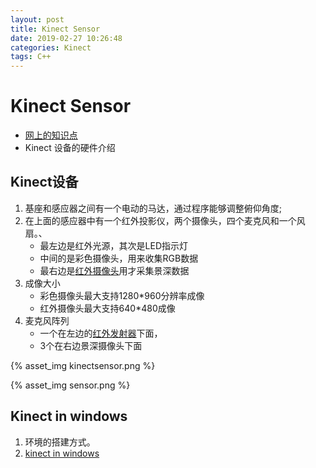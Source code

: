 ```yaml
---
layout: post
title: Kinect Sensor
date: 2019-02-27 10:26:48
categories: Kinect 
tags: C++
---
```


# Kinect Sensor

+ [网上的知识点](https://blog.csdn.net/cz19800823)
+ Kinect 设备的硬件介绍

## Kinect设备

1. 基座和感应器之间有一个电动的马达，通过程序能够调整俯仰角度;
2. 在上面的感应器中有一个红外投影仪，两个摄像头，四个麦克风和一个风扇。、
   + 最左边是红外光源，其次是LED指示灯
   + 中间的是彩色摄像头，用来收集RGB数据
   + 最右边是[红外摄像头](https://www.baidu.com/s?wd=%E7%BA%A2%E5%A4%96%E6%91%84%E5%83%8F%E5%A4%B4&tn=24004469_oem_dg&rsv_dl=gh_pl_sl_csd)用才采集景深数据
3. 成像大小
   + 彩色摄像头最大支持1280*960分辨率成像
   + 红外摄像头最大支持640*480成像
4. 麦克风阵列
   + 一个在左边的[红外发射器](https://www.baidu.com/s?wd=%E7%BA%A2%E5%A4%96%E5%8F%91%E5%B0%84%E5%99%A8&tn=24004469_oem_dg&rsv_dl=gh_pl_sl_csd)下面，
   + 3个在右边景深摄像头下面

{% asset_img kinectsensor.png %}

{% asset_img sensor.png %}

## Kinect in windows

1. 环境的搭建方式。
2. [kinect in windows](https://quronghui.github.io/2019/02/20/Kinect%20in%20Win/#more)

